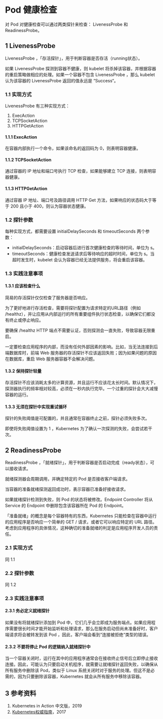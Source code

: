 # Pod 健康检查

对 Pod 对健康检查可以通过两类探针来检查： LivenessProbe 和 ReadinessProbe。

## 1 LivenessProbe 

LivenessProbe ，「存活探针」，用于判断容器是否存活（running状态）。

如果 LivenessProbe 探测到容器不健康，则 kubelet 将杀掉该容器，并根据容器的重启策略做相应的处理。如果一个容器不包含 LivenessProbe ，那么 kubelet 认为该容器的 LivenessProbe 返回的值永远是 “Success“。

### 1.1 实现方式

LivenessProbe 有三种实现方式：

1. ExecAction
2. TCPSocketAction
3. HTTPGetAction

#### 1.1.1 ExecAction

在容器内部执行一个命令，如果该命名的返回码为 0，则表明容器健康。

#### 1.1.2 TCPSocketAction

通过容器的 IP 地址和端口号执行 TCP 检查，如果能够建立 TCP 连接，则表明容器健康。

#### 1.1.3 HTTPGetAction

通过容器 IP 地址、端口号及路径调用 HTTP Get 方法，如果响应的状态码大于等于 200 且小于 400，则认为容器状态健康。

### 1.2 探针参数

每种实现方式，都需要设置 initialDelaySeconds 和 timeoutSeconds 两个参数：

* initialDelaySeconds：启动容器后进行首次健康检查的等待时间，单位为 s。
* timeoutSeconds：健康检查发送请求后等待响应的超时时间，单位为 s。当超时发生时，kubelet 会认为容器已经无法提供服务，将会重启该容器。

### 1.3 实践注意事项

#### 1.3.1 应该检查什么

简易的存活探针仅仅检查了服务器是否响应。

为了更好地进行存活检查，需要将探针配置为请求特定的URL路径（例如 /healthz），并让应用从内部运行的所有重要组件执行状态检查，以确保它们都没有终止或停止响应。

要确保 /healthz HTTP 端点不需要认证，否则探测会一直失败，导致容器无限重启。

一定要检查应用程序的内部，而没有任何外部因素的影响。比如，当无法连接到后端数据库时，前端 Web 服务器的存活探针不应该返回失败；因为如果问题的原因在数据库，重启 Web 服务器容器不会解决问题。

#### 1.3.2 保持探针轻量

存活探针不应该消耗太多的计算资源，并且运行不应该花太长时间。默认情况下，探测器执行的频率相对较高，必须在一秒内执行完毕。一个过重的探针会大大减慢容器的运行。

#### 1.3.3 无须在探针中实现重试循环

探针的失败阈值是可配置的，并且通常在容器终止之前，探针必须失败多次。

即使将失败阈值设置为 1 ，Kubernetes 为了确认一次探测的失败，会尝试若干次。

## 2 ReadinessProbe 

ReadinessProbe ，「就绪探针」，用于判断容器是否启动完成（ready状态），可以接收请求。

就绪探测器会周期调用，并确定特定的 Pod 是否接收客户端请求。

当容器的准备就绪探测返回成功时，表示容器已准备好接收请求。

如果就绪探针检测到失败，则 Pod 的状态将被修改。Endpoint Controller 将从 Service 的 Endpoint 中删除包含该容器所在 Pod 的 Endpoint。

「准备就绪」的概念是每个容器特有的东西，Kubernetes 只能检查在容器中运行的应用程序是否响应一个简单的 GET / 请求，或者它可以响应特定的 URL 路径。考虑到应用程序的具体情况，这种确切的准备就绪的判定是应用程序开发人员的责任。

### 2.1 实现方式

同 1.1

### 2.2 探针参数

同 1.2 

### 2.3 实践注意事项

#### 2.3.1 务必定义就绪探针

如果没有将就绪探针添加到 Pod 中，它们几乎会立即成为服务端点。如果应用程序需要很长时间才能开始监听和处理请求，那么在服务启动但尚未准备好时，客户端请求将会被转发到该 Pod ，因此，客户端会看到“连接被拒绝“类型的错误。

#### 2.3.2 不要将停止 Pod 的逻辑纳入就绪探针中

当一个容器关闭时，运行在其中的应用程序通常会在接收终止信号后立即停止接收连接。因此，可能认为只要启动关机程序，就需要让就绪探针返回失败，以确保从所有服务中删除该 Pod，类似于 Linux 系统关闭时对于服务的处理。但这不是必需的，因为只要删除该容器，Kubernetes 就会从所有服务中移除该容器。

## 3 参考资料

1. Kubernetes in Action 中文版，2019
2. [Kubernetes权威指南](https://book.douban.com/subject/27112874/)，2017



